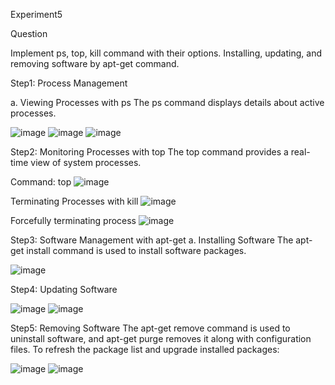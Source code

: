 Experiment5

Question 

Implement ps, top, kill command with their options. 
Installing, updating, and removing software by apt-get 
command.

Step1:
Process Management

a. Viewing Processes with ps
The ps command displays details about active processes.

![image](https://github.com/user-attachments/assets/832d5dc1-7189-4241-9028-16773b4adc94)
![image](https://github.com/user-attachments/assets/ed7b6d77-e5fc-4f57-b846-35fc9f920c57)
![image](https://github.com/user-attachments/assets/5a0a99d9-4e8f-4463-8c1c-ec46723d5a8f)


Step2:
 Monitoring Processes with top
The top command provides a real-time view of system processes.

Command:
top
![image](https://github.com/user-attachments/assets/25232314-3fe2-4bab-8894-8c6b77875d8e)

Terminating Processes with kill
![image](https://github.com/user-attachments/assets/e4778b41-2104-4f73-bbc1-2e625d06e1f1)

Forcefully terminating process
![image](https://github.com/user-attachments/assets/4d0a166e-e1d4-4ca0-9011-f8e1dfb8b05b)


Step3:
Software Management with apt-get
a. Installing Software
The apt-get install command is used to install software packages.

![image](https://github.com/user-attachments/assets/f11c4def-1394-4b11-8649-1503feb5ac2f)


Step4:
Updating Software

![image](https://github.com/user-attachments/assets/99fcfbc9-f6c4-44db-85e0-dcb5b9068586)
![image](https://github.com/user-attachments/assets/e4861c2e-4066-47dc-8e21-d5d6666900f0)


Step5:
Removing Software
The apt-get remove command is used to uninstall software, and apt-get purge removes it along with configuration files.
To refresh the package list and upgrade installed packages:

![image](https://github.com/user-attachments/assets/a3dc3ad4-53af-4a80-b2ce-ed54c797ce18)
![image](https://github.com/user-attachments/assets/467dbabb-8946-4c98-8dce-5d574b50d21c)
